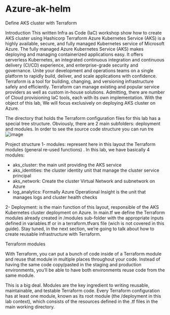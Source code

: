 # Azure-ak-helm

Define AKS cluster with Terraform


Introduction
This written Infra as Code (IaC) workshop show how to create AKS cluster using Hashicorp Terraform
Azure Kubernetes Service (AKS) is a highly available, secure, and fully managed Kubernetes service of Microsoft Azure.
The fully managed Azure Kubernetes Service (AKS) makes deploying and managing containerized applications easy. It offers serverless Kubernetes, an integrated continuous integration and continuous delivery (CI/CD) experience, and enterprise-grade security and governance. Unite your development and operations teams on a single platform to rapidly build, deliver, and scale applications with confidence.
Terraform is a tool for building, changing, and versioning infrastructure safely and efficiently. Terraform can manage existing and popular service providers as well as custom in-house solutions.
Admitting, there are number of Cloud provisioning IaC tools, each with its own implementation. With the object of this lab, We will focus exclusively on deploying AKS cluster on Azure.

The directory that holds the Terraform configuration files for this lab has a special tree structure.
Obviously, there are 2 main subfolders: deployment and modules. In order to see the source code structure you can run tre
![image](https://user-images.githubusercontent.com/28998255/139659002-35422604-1583-45d7-986c-337909c36d71.png)

Project structure
1- modules: represent here in this layout the Terraform modules (general re-used functions) . In this lab, we have basically 4 modules:
- aks_cluster: the main unit providing the AKS service
- aks_identities: the cluster identity unit that manage the cluster service principal
- aks_network: Create the cluster Virtual Network and subnetwork on Azure
- log_analytics: Formally Azure Operational Insight is the unit that manages logs and cluster health checks

2- Deployment: is the main function of this layout, responsible of the AKS Kubernetes cluster deployment on Azure.
In main.tf we define the Terraform modules already created in /modules sub-folder with the appropriate inputs defined in variables.tf or in a terraform.tfvars file (wich is not covered in this guide).
Stay tuned, in the next section, we’re going to talk about how to create reusable infrastructure with Terraform.

Terraform modules

With Terraform, you can put a bunch of code inside of a Terraform module and reuse that module in multiple places throughout your code. Instead of having the same code copy/pasted in the staging and production environments, you’ll be able to have both environments reuse code from the same module.

This is a big deal. Modules are the key ingredient to writing reusable, maintainable, and testable Terraform code.
Every Terraform configuration has at least one module, known as its root module (the /deployment in this lab context), which consists of the resources defined in the .tf files in the main working directory.
